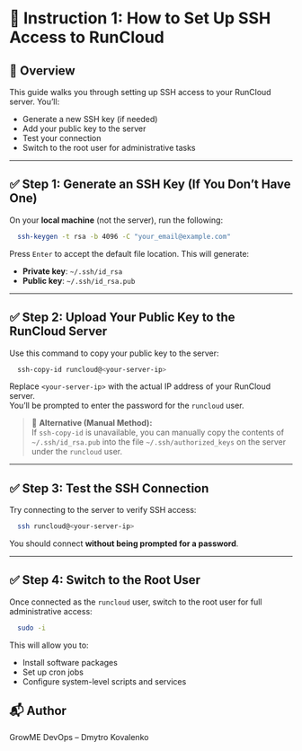 
# 📘 Instruction 1: How to Set Up SSH Access to RunCloud

## 🔧 Overview

This guide walks you through setting up SSH access to your RunCloud server. You’ll:
- Generate a new SSH key (if needed)
- Add your public key to the server
- Test your connection
- Switch to the root user for administrative tasks

---

## ✅ Step 1: Generate an SSH Key (If You Don’t Have One)

On your **local machine** (not the server), run the following:

```bash
  ssh-keygen -t rsa -b 4096 -C "your_email@example.com"
```

Press `Enter` to accept the default file location. This will generate:

- **Private key**: `~/.ssh/id_rsa`
- **Public key**: `~/.ssh/id_rsa.pub`

---

## ✅ Step 2: Upload Your Public Key to the RunCloud Server

Use this command to copy your public key to the server:

```bash
  ssh-copy-id runcloud@<your-server-ip>
```

Replace `<your-server-ip>` with the actual IP address of your RunCloud server.  
You’ll be prompted to enter the password for the `runcloud` user.

> 🔐 **Alternative (Manual Method):**  
> If `ssh-copy-id` is unavailable, you can manually copy the contents of `~/.ssh/id_rsa.pub` into the file `~/.ssh/authorized_keys` on the server under the `runcloud` user.

---

## ✅ Step 3: Test the SSH Connection

Try connecting to the server to verify SSH access:

```bash
  ssh runcloud@<your-server-ip>
```

You should connect **without being prompted for a password**.

---

## ✅ Step 4: Switch to the Root User

Once connected as the `runcloud` user, switch to the root user for full administrative access:

```bash
  sudo -i
```

This will allow you to:
- Install software packages
- Set up cron jobs
- Configure system-level scripts and services

## 📬 Author

GrowME DevOps – Dmytro Kovalenko